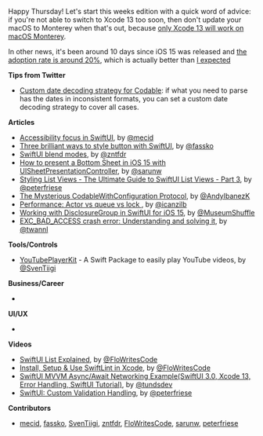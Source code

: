 Happy Thursday! Let's start this weeks edition with a quick word of advice: if you're not able to switch to Xcode 13 too soon, then don't update your macOS to Monterey when that's out, because [only Xcode 13 will work on macOS Monterey](https://developer.apple.com/news/?id=ufox7ci5). 

In other news, it's been around 10 days since iOS 15 was released and [the adoption rate is around 20%](https://mixpanel.com/trends/#report/ios_15), which is actually better than [I expected](https://twitter.com/marius_const/status/1440242669179965450)


**Tips from Twitter**

* [Custom date decoding strategy for Codable](https://twitter.com/marius_const/status/1442768235917717510): if what you need to parse has the dates in inconsistent formats, you can set a custom date decoding strategy to cover all cases.

**Articles**


* [Accessibility focus in SwiftUI](https://swiftwithmajid.com/2021/09/23/accessibility-focus-in-swiftui/), by [@mecid](https://twitter.com/mecid)
* [Three brilliant ways to style button with SwiftUI](https://kristaps.me/blog/swiftui-three-ways-button/), by [@fassko](https://twitter.com/fassko)
* [SwiftUI blend modes](https://www.fivestars.blog/articles/swiftui-blend-modes/), by [@zntfdr](https://twitter.com/zntfdr)
* [How to present a Bottom Sheet in iOS 15 with UISheetPresentationController](https://sarunw.com/posts/bottom-sheet-in-ios-15-with-uisheetpresentationcontroller/), by [@sarunw](https://twitter.com/sarunw)
* [Styling List Views - The Ultimate Guide to SwiftUI List Views - Part 3](https://peterfriese.dev/swiftui-listview-part3/), by [@peterfriese](https://twitter.com/peterfriese)
* [The Mysterious CodableWithConfiguration Protocol](https://www.andyibanez.com/posts/the-mysterious-codablewithconfiguration-protocol/), by [@AndyIbanezK](https://twitter.com/AndyIbanezK)
* [Performance: Actor vs queue vs lock ](https://trycombine.com/posts/performance-actor-queue-lock-benchmark/), by [@icanzilb](https://twitter.com/icanzilb)
* [Working with DisclosureGroup in SwiftUI for iOS 15](http://chriswu.com/posts/swiftui/disclosure1/), by [@MuseumShuffle](https://twitter.com/MuseumShuffle)
* [EXC_BAD_ACCESS crash error: Understanding and solving it](https://www.avanderlee.com/swift/exc-bad-access-crash/), by [@twannl](https://www.twitter.com/twannl)

**Tools/Controls**

* [YouTubePlayerKit](https://github.com/SvenTiigi/YouTubePlayerKit) - A Swift Package to easily play YouTube videos, by [@SvenTiigi](https://twitter.com/SvenTiigi)

**Business/Career**

*

**UI/UX**

*

**Videos**

* [SwiftUI List Explained](https://www.youtube.com/watch?v=zaJ4_fdfMes), by [@FloWritesCode](https://twitter.com/FloWritesCode)
* [Install, Setup & Use SwiftLint in Xcode](https://www.youtube.com/watch?v=uTlADMZuq48), by [@FloWritesCode](https://twitter.com/FloWritesCode)
* [SwiftUI MVVM Async/Await Networking Example(SwiftUI 3.0, Xcode 13, Error Handling, SwiftUI Tutorial)](https://youtu.be/53lbqYYAPLw), by [@tundsdev](https://twitter.com/tundsdev)
* [SwiftUI: Custom Validation Handling](https://youtu.be/kl7LgoBuphM), by [@peterfriese](https://twitter.com/peterfriese)

**Contributors**

* [mecid](https://github.com/mecid), [fassko](https://github.com/fassko), [SvenTiigi](https://github.com/SvenTiigi), [zntfdr](https://github.com/zntfdr), [FloWritesCode](https://twitter.com/FloWritesCode), [sarunw](https://github.com/sarunw), [peterfriese](https://github.com/peterfriese)
